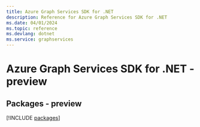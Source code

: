 ```yaml
---
title: Azure Graph Services SDK for .NET
description: Reference for Azure Graph Services SDK for .NET
ms.date: 04/01/2024
ms.topic: reference
ms.devlang: dotnet
ms.service: graphservices
---
```

# Azure Graph Services SDK for .NET - preview
## Packages - preview
[!INCLUDE [packages](graph-services-index.md)]